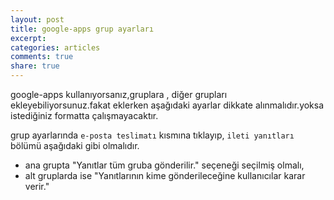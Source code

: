 ```yaml
---
layout: post
title: google-apps grup ayarları
excerpt:
categories: articles
comments: true
share: true
---
```


google-apps kullanıyorsanız,gruplara , diğer grupları ekleyebiliyorsunuz.fakat eklerken aşağıdaki ayarlar dikkate alınmalıdır.yoksa istediğiniz formatta çalışmayacaktır.

grup ayarlarında `e-posta teslimatı` kısmına tıklayıp, `ileti yanıtları` bölümü aşağıdaki gibi olmalıdır.

- ana grupta "Yanıtlar tüm gruba gönderilir." seçeneği seçilmiş olmalı,
- alt gruplarda ise "Yanıtlarının kime gönderileceğine kullanıcılar karar verir."

